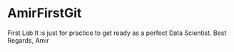 # AmirFirstGit
First Lab
It is just for practice to get ready as a perfect Data Scientist.
Best Regards,
Amir
